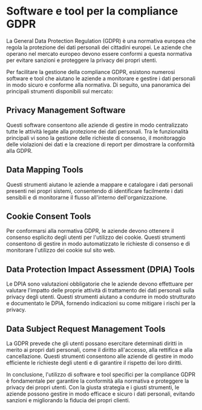 # Software e tool per la compliance GDPR

La General Data Protection Regulation (GDPR) è una normativa europea che regola la protezione dei dati personali dei cittadini europei. Le aziende che operano nel mercato europeo devono essere conformi a questa normativa per evitare sanzioni e proteggere la privacy dei propri utenti.

Per facilitare la gestione della compliance GDPR, esistono numerosi software e tool che aiutano le aziende a monitorare e gestire i dati personali in modo sicuro e conforme alla normativa. Di seguito, una panoramica dei principali strumenti disponibili sul mercato:

## Privacy Management Software

Questi software consentono alle aziende di gestire in modo centralizzato tutte le attività legate alla protezione dei dati personali. Tra le funzionalità principali vi sono la gestione delle richieste di consenso, il monitoraggio delle violazioni dei dati e la creazione di report per dimostrare la conformità alla GDPR.

## Data Mapping Tools

Questi strumenti aiutano le aziende a mappare e catalogare i dati personali presenti nei propri sistemi, consentendo di identificare facilmente i dati sensibili e di monitorarne il flusso all'interno dell'organizzazione.

## Cookie Consent Tools

Per conformarsi alla normativa GDPR, le aziende devono ottenere il consenso esplicito degli utenti per l'utilizzo dei cookie. Questi strumenti consentono di gestire in modo automatizzato le richieste di consenso e di monitorare l'utilizzo dei cookie sul sito web.

## Data Protection Impact Assessment (DPIA) Tools

Le DPIA sono valutazioni obbligatorie che le aziende devono effettuare per valutare l'impatto delle proprie attività di trattamento dei dati personali sulla privacy degli utenti. Questi strumenti aiutano a condurre in modo strutturato e documentato le DPIA, fornendo indicazioni su come mitigare i rischi per la privacy.

## Data Subject Request Management Tools

La GDPR prevede che gli utenti possano esercitare determinati diritti in merito ai propri dati personali, come il diritto all'accesso, alla rettifica e alla cancellazione. Questi strumenti consentono alle aziende di gestire in modo efficiente le richieste degli utenti e di garantire il rispetto dei loro diritti.

In conclusione, l'utilizzo di software e tool specifici per la compliance GDPR è fondamentale per garantire la conformità alla normativa e proteggere la privacy dei propri utenti. Con la giusta strategia e i giusti strumenti, le aziende possono gestire in modo efficace e sicuro i dati personali, evitando sanzioni e migliorando la fiducia dei propri clienti.